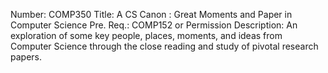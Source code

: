 Number: COMP350
Title: A CS Canon : Great Moments and Paper in Computer Science
Pre. Req.: COMP152 or Permission
Description: An exploration of some key people, places, moments, and ideas from Computer Science
through the close reading and study of pivotal research papers. 
